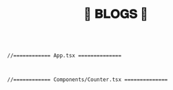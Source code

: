 <h1  align="center" > 🍄 𝐁𝐋𝐎𝐆𝐒 🥠</h1>

<h1  align="center" > 

<img src="" width="" height=""/>

</h1>

```TSX

//============ App.tsx ============== 


```

```TSX

//============ Components/Counter.tsx ============== 


```
